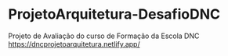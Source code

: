 # ProjetoArquitetura-DesafioDNC
Projeto de Avaliação do curso de Formação da Escola DNC
https://dncprojetoarquitetura.netlify.app/
